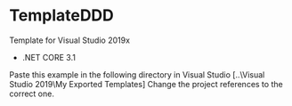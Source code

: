 # TemplateDDD
Template for Visual Studio 2019x
- .NET CORE 3.1

Paste this example in the following directory in Visual Studio [..\Visual Studio 2019\My Exported Templates]
Change the project references to the correct one.
